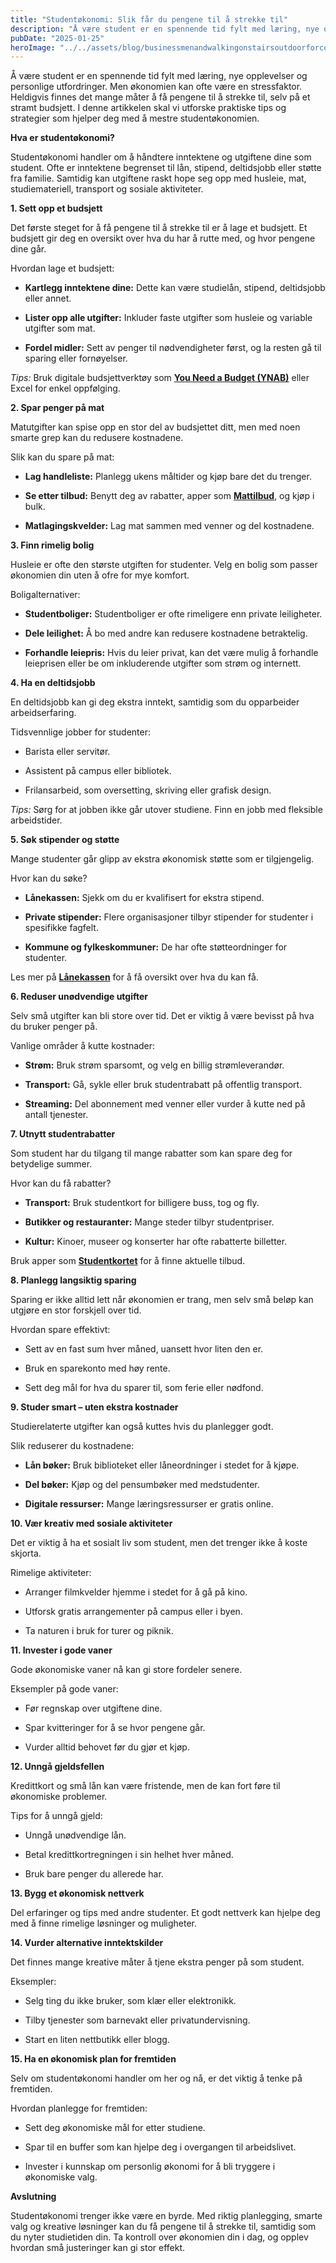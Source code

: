 ```yaml
---
title: "Studentøkonomi: Slik får du pengene til å strekke til"
description: "Å være student er en spennende tid fylt med læring, nye opplevelser og personlige utfordringer. Men økonomien kan ofte være en stressfaktor. Heldigvis finnes det mange måter å få pengene til å strekke til, selv på et stramt budsjett. I denne artikkelen skal vi utforske praktiske tips og strategier som hjelper deg med å mestre &#8230; Read more"
pubDate: "2025-01-25"
heroImage: "../../assets/blog/businessmenandwalkingonstairsoutdoorforcommuteto.jpg"
---
```


Å være student er en spennende tid fylt med læring, nye opplevelser og personlige utfordringer. Men økonomien kan ofte være en stressfaktor. Heldigvis finnes det mange måter å få pengene til å strekke til, selv på et stramt budsjett. I denne artikkelen skal vi utforske praktiske tips og strategier som hjelper deg med å mestre studentøkonomien.

**Hva er studentøkonomi?**

Studentøkonomi handler om å håndtere inntektene og utgiftene dine som student. Ofte er inntektene begrenset til lån, stipend, deltidsjobb eller støtte fra familie. Samtidig kan utgiftene raskt hope seg opp med husleie, mat, studiemateriell, transport og sosiale aktiviteter.

**1. Sett opp et budsjett**

Det første steget for å få pengene til å strekke til er å lage et budsjett. Et budsjett gir deg en oversikt over hva du har å rutte med, og hvor pengene dine går.

Hvordan lage et budsjett:

- **Kartlegg inntektene dine:** Dette kan være studielån, stipend, deltidsjobb eller annet.

- **Lister opp alle utgifter:** Inkluder faste utgifter som husleie og variable utgifter som mat.

- **Fordel midler:** Sett av penger til nødvendigheter først, og la resten gå til sparing eller fornøyelser.

*Tips:* Bruk digitale budsjettverktøy som **[You Need a Budget (YNAB)](https://www.youneedabudget.com)** eller Excel for enkel oppfølging.

**2. Spar penger på mat**

Matutgifter kan spise opp en stor del av budsjettet ditt, men med noen smarte grep kan du redusere kostnadene.

Slik kan du spare på mat:

- **Lag handleliste:** Planlegg ukens måltider og kjøp bare det du trenger.

- **Se etter tilbud:** Benytt deg av rabatter, apper som **[Mattilbud](https://www.mattilbud.no)**, og kjøp i bulk.

- **Matlagingskvelder:** Lag mat sammen med venner og del kostnadene.

**3. Finn rimelig bolig**

Husleie er ofte den største utgiften for studenter. Velg en bolig som passer økonomien din uten å ofre for mye komfort.

Boligalternativer:

- **Studentboliger:** Studentboliger er ofte rimeligere enn private leiligheter.

- **Dele leilighet:** Å bo med andre kan redusere kostnadene betraktelig.

- **Forhandle leiepris:** Hvis du leier privat, kan det være mulig å forhandle leieprisen eller be om inkluderende utgifter som strøm og internett.

**4. Ha en deltidsjobb**

En deltidsjobb kan gi deg ekstra inntekt, samtidig som du opparbeider arbeidserfaring.

Tidsvennlige jobber for studenter:

- Barista eller servitør.

- Assistent på campus eller bibliotek.

- Frilansarbeid, som oversetting, skriving eller grafisk design.

*Tips:* Sørg for at jobben ikke går utover studiene. Finn en jobb med fleksible arbeidstider.

**5. Søk stipender og støtte**

Mange studenter går glipp av ekstra økonomisk støtte som er tilgjengelig.

Hvor kan du søke?

- **Lånekassen:** Sjekk om du er kvalifisert for ekstra stipend.

- **Private stipender:** Flere organisasjoner tilbyr stipender for studenter i spesifikke fagfelt.

- **Kommune og fylkeskommuner:** De har ofte støtteordninger for studenter.

Les mer på **[Lånekassen](https://lanekassen.no)** for å få oversikt over hva du kan få.

**6. Reduser unødvendige utgifter**

Selv små utgifter kan bli store over tid. Det er viktig å være bevisst på hva du bruker penger på.

Vanlige områder å kutte kostnader:

- **Strøm:** Bruk strøm sparsomt, og velg en billig strømleverandør.

- **Transport:** Gå, sykle eller bruk studentrabatt på offentlig transport.

- **Streaming:** Del abonnement med venner eller vurder å kutte ned på antall tjenester.

**7. Utnytt studentrabatter**

Som student har du tilgang til mange rabatter som kan spare deg for betydelige summer.

Hvor kan du få rabatter?

- **Transport:** Bruk studentkort for billigere buss, tog og fly.

- **Butikker og restauranter:** Mange steder tilbyr studentpriser.

- **Kultur:** Kinoer, museer og konserter har ofte rabatterte billetter.

Bruk apper som **[Studentkortet](https://studentkortet.no)** for å finne aktuelle tilbud.

**8. Planlegg langsiktig sparing**

Sparing er ikke alltid lett når økonomien er trang, men selv små beløp kan utgjøre en stor forskjell over tid.

Hvordan spare effektivt:

- Sett av en fast sum hver måned, uansett hvor liten den er.

- Bruk en sparekonto med høy rente.

- Sett deg mål for hva du sparer til, som ferie eller nødfond.

**9. Studer smart – uten ekstra kostnader**

Studierelaterte utgifter kan også kuttes hvis du planlegger godt.

Slik reduserer du kostnadene:

- **Lån bøker:** Bruk biblioteket eller låneordninger i stedet for å kjøpe.

- **Del bøker:** Kjøp og del pensumbøker med medstudenter.

- **Digitale ressurser:** Mange læringsressurser er gratis online.

**10. Vær kreativ med sosiale aktiviteter**

Det er viktig å ha et sosialt liv som student, men det trenger ikke å koste skjorta.

Rimelige aktiviteter:

- Arranger filmkvelder hjemme i stedet for å gå på kino.

- Utforsk gratis arrangementer på campus eller i byen.

- Ta naturen i bruk for turer og piknik.

**11. Invester i gode vaner**

Gode økonomiske vaner nå kan gi store fordeler senere.

Eksempler på gode vaner:

- Før regnskap over utgiftene dine.

- Spar kvitteringer for å se hvor pengene går.

- Vurder alltid behovet før du gjør et kjøp.

**12. Unngå gjeldsfellen**

Kredittkort og små lån kan være fristende, men de kan fort føre til økonomiske problemer.

Tips for å unngå gjeld:

- Unngå unødvendige lån.

- Betal kredittkortregningen i sin helhet hver måned.

- Bruk bare penger du allerede har.

**13. Bygg et økonomisk nettverk**

Del erfaringer og tips med andre studenter. Et godt nettverk kan hjelpe deg med å finne rimelige løsninger og muligheter.

**14. Vurder alternative inntektskilder**

Det finnes mange kreative måter å tjene ekstra penger på som student.

Eksempler:

- Selg ting du ikke bruker, som klær eller elektronikk.

- Tilby tjenester som barnevakt eller privatundervisning.

- Start en liten nettbutikk eller blogg.

**15. Ha en økonomisk plan for fremtiden**

Selv om studentøkonomi handler om her og nå, er det viktig å tenke på fremtiden.

Hvordan planlegge for fremtiden:

- Sett deg økonomiske mål for etter studiene.

- Spar til en buffer som kan hjelpe deg i overgangen til arbeidslivet.

- Invester i kunnskap om personlig økonomi for å bli tryggere i økonomiske valg.

**Avslutning**

Studentøkonomi trenger ikke være en byrde. Med riktig planlegging, smarte valg og kreative løsninger kan du få pengene til å strekke til, samtidig som du nyter studietiden din. Ta kontroll over økonomien din i dag, og opplev hvordan små justeringer kan gi stor effekt.